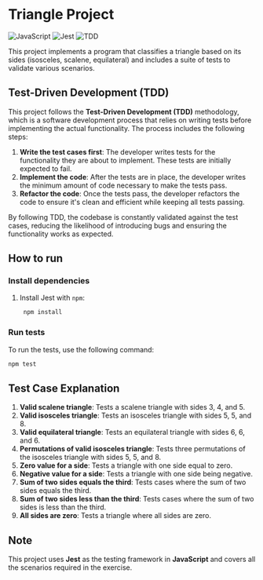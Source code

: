 # Triangle Project

![JavaScript](https://img.shields.io/badge/JavaScript-ES6+-yellow?logo=javascript)
![Jest](https://img.shields.io/badge/Tested_with-Jest-green?logo=jest)
![TDD](https://img.shields.io/badge/Methodology-TDD-blue)

This project implements a program that classifies a triangle based on its sides (isosceles, scalene, equilateral) and includes a suite of tests to validate various scenarios.

## Test-Driven Development (TDD)

This project follows the **Test-Driven Development (TDD)** methodology, which is a software development process that relies on writing tests before implementing the actual functionality. The process includes the following steps:

1. **Write the test cases first**: The developer writes tests for the functionality they are about to implement. These tests are initially expected to fail.
2. **Implement the code**: After the tests are in place, the developer writes the minimum amount of code necessary to make the tests pass.
3. **Refactor the code**: Once the tests pass, the developer refactors the code to ensure it's clean and efficient while keeping all tests passing.

By following TDD, the codebase is constantly validated against the test cases, reducing the likelihood of introducing bugs and ensuring the functionality works as expected.

## How to run

### Install dependencies

1. Install Jest with `npm`:
   ```bash
    npm install
   ```

### Run tests

To run the tests, use the following command:

```bash
npm test
```

## Test Case Explanation

1. **Valid scalene triangle**: Tests a scalene triangle with sides 3, 4, and 5.
2. **Valid isosceles triangle**: Tests an isosceles triangle with sides 5, 5, and 8.
3. **Valid equilateral triangle**: Tests an equilateral triangle with sides 6, 6, and 6.
4. **Permutations of valid isosceles triangle**: Tests three permutations of the isosceles triangle with sides 5, 5, and 8.
5. **Zero value for a side**: Tests a triangle with one side equal to zero.
6. **Negative value for a side**: Tests a triangle with one side being negative.
7. **Sum of two sides equals the third**: Tests cases where the sum of two sides equals the third.
8. **Sum of two sides less than the third**: Tests cases where the sum of two sides is less than the third.
9. **All sides are zero**: Tests a triangle where all sides are zero.

## Note
This project uses **Jest** as the testing framework in **JavaScript** and covers all the scenarios required in the exercise.
